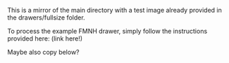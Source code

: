 This is a mirror of the main directory with a test image already provided in the drawers/fullsize folder.

To process the example FMNH drawer, simply follow the instructions provided here: (link here!)

Maybe also copy below?
